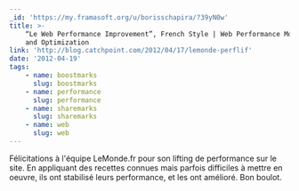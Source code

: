 ```yaml
---
_id: 'https://my.framasoft.org/u/borisschapira/?39yN0w'
title: >-
    “Le Web Performance Improvement”, French Style | Web Performance Monitoring
    and Optimization
link: 'http://blog.catchpoint.com/2012/04/17/lemonde-perflif'
date: '2012-04-19'
tags:
    - name: boostmarks
      slug: boostmarks
    - name: performance
      slug: performance
    - name: sharemarks
      slug: sharemarks
    - name: web
      slug: web
---
```


<div class="markdown"><p>Félicitations à l'équipe LeMonde.fr pour son lifting de performance sur le site. En appliquant des recettes connues mais parfois difficiles à mettre en oeuvre, ils ont stabilisé leurs performance, et les ont amélioré. Bon boulot.
</p></div>
